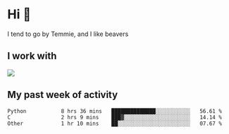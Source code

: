 <h1 align="left">Hi 👋</h1>

<p>I tend to go by Temmie, and I like beavers</p>

<h2 align="left">I work with</h2>

<div align=left>
  <img src="https://skillicons.dev/icons?i=py,godot,javascript,css,html,linux,git,blender,bash,vscode,&theme=dark">
</div>


<h2 align="left">My past week of activity</h2>

<!--START_SECTION:waka-->

```text
Python           8 hrs 36 mins   ██████████████░░░░░░░░░░░   56.61 %
C                2 hrs 9 mins    ███▓░░░░░░░░░░░░░░░░░░░░░   14.14 %
Other            1 hr 10 mins    ██░░░░░░░░░░░░░░░░░░░░░░░   07.67 %
```

<!--END_SECTION:waka-->
